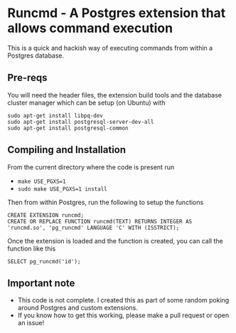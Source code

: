 # Runcmd - A Postgres extension that allows command execution

This is a quick and hackish way of executing commands from within a Postgres database.

## Pre-reqs

You will need the header files, the extension build tools and the database cluster manager which can be setup (on Ubuntu) with

```
sudo apt-get install libpq-dev
sudo apt-get install postgresql-server-dev-all
sudo apt-get install postgresql-common
```

## Compiling and Installation

From the current directory where the code is present run

- `make USE_PGXS=1`
- `sudo make USE_PGXS=1 install` 

Then from within Postgres, run the following to setup the functions

```
CREATE EXTENSION runcmd;
CREATE OR REPLACE FUNCTION runcmd(TEXT) RETURNS INTEGER AS 'runcmd.so', 'pg_runcmd' LANGUAGE 'C' WITH (ISSTRICT);
```

Once the extension is loaded and the function is created, you can call the function like this

```
SELECT pg_runcmd('id');
```

## Important note

- This code is not complete. I created this as part of some random poking around Postgres and custom extensions.
- If you know how to get this working, please make a pull request or open an issue!